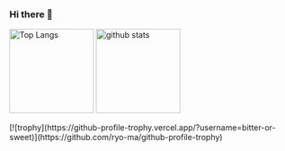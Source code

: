 ### Hi there 👋
<p align="left"> 
  <img alt="Top Langs" height="150px" src="https://github-readme-stats.vercel.app/api/top-langs/?username=bitter-or-sweet&layout=compact&show_icons=true&theme=onedark" />
  <img alt="github stats" height="150px" src="https://github-readme-stats.vercel.app/api?username=bitter-or-sweet&theme=onedark&show_icons=ture" />
</p>
[![trophy](https://github-profile-trophy.vercel.app/?username=bitter-or-sweet)](https://github.com/ryo-ma/github-profile-trophy)
